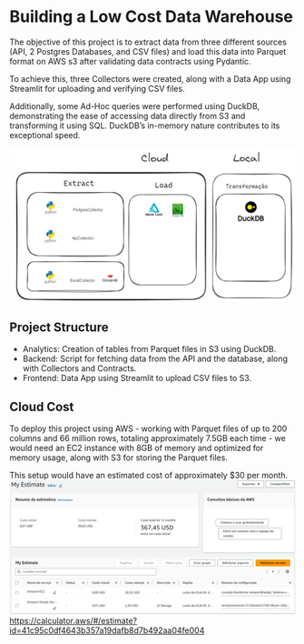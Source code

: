 # Building a Low Cost Data Warehouse

The objective of this project is to extract data from three different sources (API, 2 Postgres Databases, and CSV files) and load this data into Parquet format on AWS s3 after validating data contracts using Pydantic.

To achieve this, three Collectors were created, along with a Data App using Streamlit for uploading and verifying CSV files.

Additionally, some Ad-Hoc queries were performed using DuckDB, demonstrating the ease of accessing data directly from S3 and transforming it using SQL. DuckDB’s in-memory nature contributes to its exceptional speed.

![Arch](https://github.com/guimarczewski/lowcost_datawarehouse/blob/main/img/architecture.png?raw=true)

## Project Structure

- Analytics: Creation of tables from Parquet files in S3 using DuckDB.
- Backend: Script for fetching data from the API and the database, along with Collectors and Contracts.
- Frontend: Data App using Streamlit to upload CSV files to S3.

## Cloud Cost

To deploy this project using AWS - working with Parquet files of up to 200 columns and 66 million rows, totaling approximately 7.5GB each time - we would need an EC2 instance with 8GB of memory and optimized for memory usage, along with S3 for storing the Parquet files.

This setup would have an estimated cost of approximately $30 per month.
![Pricing](https://github.com/guimarczewski/lowcost_datawarehouse/blob/main/img/pricing.png?raw=true)
https://calculator.aws/#/estimate?id=41c95c0df4643b357a19dafb8d7b492aa04fe004